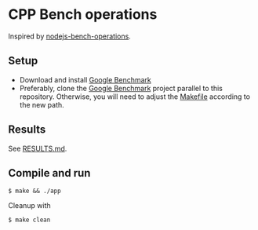 # CPP Bench operations

Inspired by [nodejs-bench-operations][].

## Setup

- Download and install [Google Benchmark][]
- Preferably, clone the [Google Benchmark][] project parallel to this repository. Otherwise, you will need to adjust the [Makefile][] according to the new path.

## Results

See [RESULTS.md](./RESULTS.MD).

## Compile and run

```console
$ make && ./app
```

Cleanup with

```console
$ make clean
```

[nodejs-bench-operations]: https://github.com/RafaelGSS/nodejs-bench-operations
[Google Benchmark]: https://github.com/google/benchmark#installation
[Makefile]: ./Makefile
